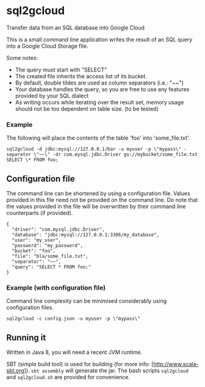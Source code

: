 # sql2gcloud
Transfer data from an SQL database into Google Cloud

This is a small command line application writes the result of an SQL query into a Google Cloud Storage file.

Some notes:

* The query must start with "SELECT"
* The created file inherits the access list of its bucket.
* By default, double tildes are used as column separators (i.e.: "~~")
* Your database handles the query, so you are free to use any features provided by your SQL dialect
* As writing occurs while iterating over the result set, memory usage should not be too dependent on table size. (to be tested)

### Example
The following will place the contents of the table 'foo' into 'some_file.txt'.

```sql2gcloud -d jdbc:mysql://127.0.0.1/bar -u myuser -p \"mypass\" -separator \"~~\" -dr com.mysql.jdbc.Driver gs://mybucket/some_file.txt SELECT \* FROM foo;```

## Configuration file
The command line can be shortened by using a configuration file. Values provided in this file need not be provided on the command line. Do note that the values provided in the file will be overwritten by their command line counterparts (if provided).

```
{
  "driver": "com.mysql.jdbc.Driver",
  "database": "jdbc:mysql://127.0.0.1:3306/my_database",
  "user": "my_user",
  "password": "my_password",
  "bucket": "foo",
  "file": "bla/some_file.txt",
  "separator": "~~",
  "query": "SELECT * FROM foo;"
}
```

### Example (with configuration file)
Command line complexity can be minimised considerably using configuration files.

```sql2gcloud -c config.json -u myuser -p \"mypass\"```

## Running it
Written in Java 8, you will need a recent JVM runtime.

SBT (simple build tool) is used for building (for more info: [http://www.scala-sbt.org]). `sbt assembly` will generate the jar. The bash scripts `sql2gcloud` and `sql2gcloud.sh` are provided for convenience.
